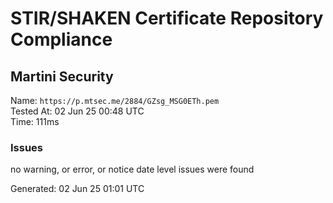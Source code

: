 # STIR/SHAKEN Certificate Repository Compliance

## Martini Security

Name: `https://p.mtsec.me/2884/GZsg_MSG0ETh.pem`\
Tested At: 02 Jun 25 00:48 UTC\
Time: 111ms

### Issues

no warning, or error, or notice date level issues were found

Generated: 02 Jun 25 01:01 UTC